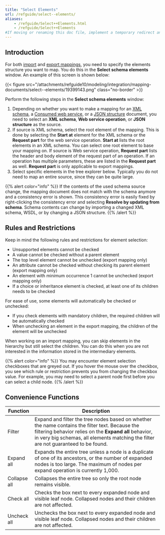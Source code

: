 ```yaml
---
title: "Select Elements"
url: /refguide/select--elements/
aliases:
    - /refguide/Select++Elements.html
    - /refguide/Select++Elements
#If moving or renaming this doc file, implement a temporary redirect and let the respective team know they should update the URL in the product. See Mapping to Products for more details.
---
```


## Introduction

For both [import](/refguide/import-mappings/) and [export mappings](/refguide/export-mappings/), you need to specify the elements structure you want to map. You do this in the **Select schema elements** window. An example of this screen is shown below:

{{< figure src="/attachments/refguide10/modeling/integration/mapping-documents/select--elements/19399143.png" class="no-border" >}}

Perform the following steps in the **Select schema elements** window:

1. Depending on whether you want to make a mapping for an [XML schema](/refguide/xml-schemas/), a [Consumed web service](/refguide/consumed-web-services/), or a [JSON structure](/refguide/json-structures/) document, you need to select an **XML schema**, **Web service operation**, or **JSON structure** as the source.
2. If source is XML schema, select the root element of the mapping. This is done by selecting the **Start at** element for the XML schema or the **Request part** for the web service operation. **Start at** lists the root elements in an XML schema. You can select one root element to base your mapping on. If source is Web service operation, **Request part** lists the header and body element of the request part of an operation. If an operation has multiple parameters, these are listed in the **Request part** as well. **Request part** is only applicable to export mappings.
3. Select specific elements in the tree explorer below. Typically you do not need to map an entire source, since they can be quite large.

{{% alert color="info" %}}
If the contents of the used schema source change, the mapping document does not match with the schema anymore and a consistency error is shown. This consistency error is easily fixed by right-clicking the consistency error and selecting **Resolve by updating from schema**. Schema contents can change by importing a changed XML schema, WSDL, or by changing a JSON structure.
{{% /alert %}}

## Rules and Restrictions

Keep in mind the following rules and restrictions for element selection:

* Unsupported elements cannot be checked
* A value cannot be checked without a parent element
* The top level element cannot be unchecked (export mapping only)
* An attribute cannot be checked without checking its parent element (export mapping only)
* An element with minimum occurrence 1 cannot be unchecked (export mapping only)
* If a choice or inheritance element is checked, at least one of its children needs to be checked

For ease of use, some elements will automatically be checked or unchecked:

* If you check elements with mandatory children, the required children will be automatically checked
* When unchecking an element in the export mapping, the children of the element will be unchecked

When working on an import mapping, you can skip elements in the hierarchy but still select the children. You can do this when you are not interested in the information stored in the intermediary elements.

{{% alert color="info" %}}
You may encounter element selection checkboxes that are greyed out. If you hover the mouse over the checkbox, you see which rule or restriction prevents you from changing the checkbox value. For example, you may need to select a parent node first before you can select a child node.
{{% /alert %}}

## Convenience Functions

| Function | Description |
| --- | --- |
| Filter | Expand and filter the tree nodes based on whether the name contains the filter text. Because the filtering behavior relies on the **Expand all** behavior, in very big schemas, all elements matching the filter are not guaranteed to be found. |
| Expand all | Expands the entire tree unless a node is a duplicate of one of its ancestors, or the number of expanded nodes is too large. The maximum of nodes per expand operation is currently 1,000. |
| Collapse all | Collapses the entire tree so only the root node remains visible. |
| Check all | Checks the box next to every expanded node and visible leaf node. Collapsed nodes and their children are not affected. |
| Uncheck all | Unchecks the box next to every expanded node and visible leaf node. Collapsed nodes and their children are not affected. |
